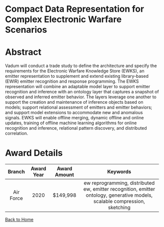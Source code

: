 
Compact Data Representation for Complex Electronic Warfare Scenarios
====================================================================

# Abstract


Vadum will conduct a trade study to define the architecture and specify the requirements for the Electronic Warfare Knowledge Store (EWKS), an emitter representation to supplement and extend existing library-based (EWIR) emitter recognition and response programming. The EWKS representation will combine an adaptable model layer to support emitter recognition and inference with an ontology layer that captures a snapshot of observed and inferred emitter behavior. The layers leverage one another to support the creation and maintenance of inference objects based on models; support relational assessment of emitters and emitter behaviors; and support model extensions to accommodate new and anomalous signals. EWKS will enable offline merging, dynamic offline and online updates, training of offline machine learning algorithms for online recognition and inference, relational pattern discovery, and distributed correlation.  

# Award Details

|Branch|Award Year|Award Amount|Keywords|
| :---: | :---: | :---: | :---: |
|Air Force|2020|$149,998|ew reprogramming, distributed ew, emitter recognition, emitter ontology, generative models, scalable compression, sketching|
  
  


[Back to Home](https://github.com/chrischow/dod_sbir_awards/Reports/DJ/#1568)